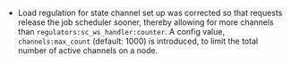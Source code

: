 * Load regulation for state channel set up was corrected so that requests release the job scheduler sooner,
  thereby allowing for more channels than `regulators:sc_ws_handler:counter`. A config value,
  `channels:max_count` (default: 1000) is introduced, to limit the total number of active channels on a node.
